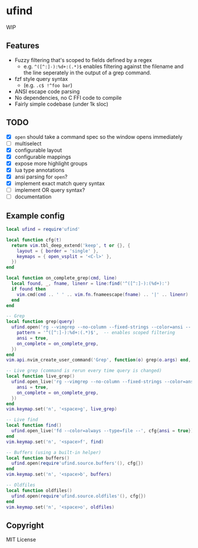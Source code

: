 ufind
=====

WIP

Features
--------
  - Fuzzy filtering that's scoped to fields defined by a regex
    - e.g. `^([^:]-):%d+:(.*)$` enables filtering against the filename and the line seperately in
      the output of a grep command.
  - fzf style query syntax
    - (e.g. `.c$ !^foo bar`)
  - ANSI escape code parsing
  - No dependencies, no C FFI code to compile
  - Fairly simple codebase (under 1k sloc)

TODO
----
  - [x] `open` should take a command spec so the window opens immediately
  - [ ] multiselect
  - [x] configurable layout
  - [x] configurable mappings
  - [x] expose more highlight groups
  - [x] lua type annotations
  - [x] ansi parsing for `open`?
  - [x] implement exact match query syntax
  - [ ] implement OR query syntax?
  - [ ] documentation

Example config
--------------
```lua
local ufind = require'ufind'

local function cfg(t)
  return vim.tbl_deep_extend('keep', t or {}, {
    layout = { border = 'single' },
    keymaps = { open_vsplit = '<C-l>' },
  })
end

local function on_complete_grep(cmd, line)
  local found, _, fname, linenr = line:find('^([^:]-):(%d+):')
  if found then
    vim.cmd(cmd .. ' ' .. vim.fn.fnameescape(fname) .. '|' .. linenr)
  end
end

-- Grep
local function grep(query)
  ufind.open('rg --vimgrep --no-column --fixed-strings --color=ansi -- ' .. query, cfg{
    pattern = '^([^:]-):%d+:(.*)$',  -- enables scoped filtering
    ansi = true,
    on_complete = on_complete_grep,
  })
end
vim.api.nvim_create_user_command('Grep', function(o) grep(o.args) end, {nargs = '+'})

-- Live grep (command is rerun every time query is changed)
local function live_grep()
  ufind.open_live('rg --vimgrep --no-column --fixed-strings --color=ansi -- ', cfg{
    ansi = true,
    on_complete = on_complete_grep,
  })
end
vim.keymap.set('n', '<space>g', live_grep)

-- Live find
local function find()
  ufind.open_live('fd --color=always --type=file --', cfg{ansi = true})
end
vim.keymap.set('n', '<space>f', find)

-- Buffers (using a built-in helper)
local function buffers()
  ufind.open(require'ufind.source.buffers'(), cfg{})
end
vim.keymap.set('n', '<space>b', buffers)

-- Oldfiles
local function oldfiles()
  ufind.open(require'ufind.source.oldfiles'(), cfg{})
end
vim.keymap.set('n', '<space>o', oldfiles)
```

Copyright
---------
MIT License

